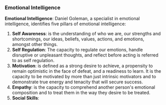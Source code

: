 ### Emotional Intelligence

**Emotional Intelligence**: Daniel Goleman, a specialist in emotional intelligence, identifies five pillars of emotional intelligence:

  1. **Self Awareness**: is the understanding of who we are, our strengths and shortcomings, our ideas, beliefs, values, actions, and emotions, amongst other things.
  2. **Self Regulation**: The capacity to regulate our emotions, handle disruptive or unpleasant thoughts, and reflect before acting is referred to as self regulation.
  3. **Motivation**: is defined as a strong desire to achieve, a propensity to remain optimistic in the face of defeat, and a readiness to learn. It is the capacity to be motivated by more than just intrinsic motivators and to demonstrate true energy and tenacity that will secure success.
  4. **Empathy**: is the capacity to comprehend another person's emotional composition and to treat them in the way they desire to be treated.
  5. **Social Skills**: 
